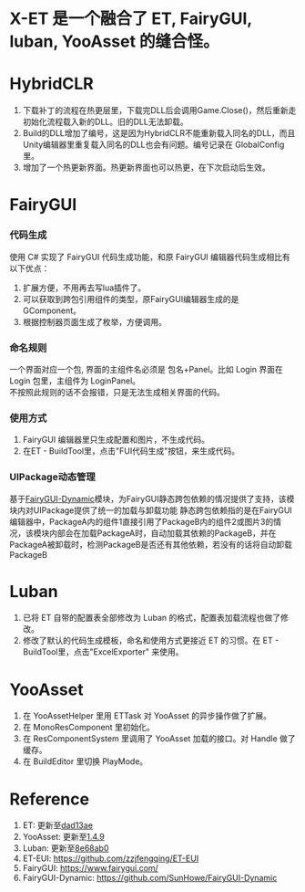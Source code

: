 # X-ET 是一个融合了 ET, FairyGUI, luban, YooAsset 的缝合怪。

# HybridCLR
1. 下载补丁的流程在热更层里，下载完DLL后会调用Game.Close()，然后重新走初始化流程载入新的DLL。旧的DLL无法卸载。
2. Build的DLL增加了编号，这是因为HybridCLR不能重新载入同名的DLL，而且Unity编辑器里重复载入同名的DLL也会有问题。编号记录在 GlobalConfig 里。
3. 增加了一个热更新界面。热更新界面也可以热更，在下次启动后生效。

# FairyGUI
### 代码生成
使用 C# 实现了 FairyGUI 代码生成功能，和原 FairyGUI 编辑器代码生成相比有以下优点：
1. 扩展方便，不用再去写lua插件了。
2. 可以获取到跨包引用组件的类型，原FairyGUI编辑器生成的是GComponent。
3. 根据控制器页面生成了枚举，方便调用。  

### 命名规则  
一个界面对应一个包, 界面的主组件名必须是 包名+Panel。比如 Login 界面在 Login 包里，主组件为 LoginPanel。  
不按照此规则的话不会报错，只是无法生成相关界面的代码。

### 使用方式
1. FairyGUI 编辑器里只生成配置和图片，不生成代码。
2. 在ET - BuildTool里，点击"FUI代码生成"按钮，来生成代码。

### UIPackage动态管理
基于[FairyGUI-Dynamic](https://github.com/SunHowe/FairyGUI-Dynamic.git)模块，为FairyGUI静态跨包依赖的情况提供了支持，该模块内对UIPackage提供了统一的加载与卸载功能
静态跨包依赖指的是在FairyGUI编辑器中，PackageA内的组件1直接引用了PackageB内的组件2或图片3的情况，该模块内部会在加载PackageA时，自动加载其依赖的PackageB，并在PackageA被卸载时，检测PackageB是否还有其他依赖，若没有的话将自动卸载PackageB

# Luban
1. 已将 ET 自带的配置表全部修改为 Luban 的格式，配置表加载流程也做了修改。
2. 修改了默认的代码生成模板，命名和使用方式更接近 ET 的习惯。在 ET - BuildTool里，点击"ExcelExporter" 来使用。

# YooAsset
1. 在 YooAssetHelper 里用 ETTask 对 YooAsset 的异步操作做了扩展。
2. 在 MonoResComponent 里初始化。
3. 在 ResComponentSystem 里调用了 YooAsset 加载的接口。对 Handle 做了缓存。
4. 在 BuildEditor 里切换 PlayMode。

# Reference
1. ET: 更新至[dad13ae](https://github.com/egametang/ET/commit/dad13aea3675a1e87a7c33d1e513e249feceff56)
2. YooAsset: 更新至[1.4.9](https://github.com/tuyoogame/YooAsset/commit/e2788839586876da483729377580aa5cb8d06408)
3. Luban: 更新至[8e68ab0](https://github.com/focus-creative-games/luban)
4. ET-EUI: https://github.com/zzjfengqing/ET-EUI
5. FairyGUI: https://www.fairygui.com/
6. FairyGUI-Dynamic: https://github.com/SunHowe/FairyGUI-Dynamic